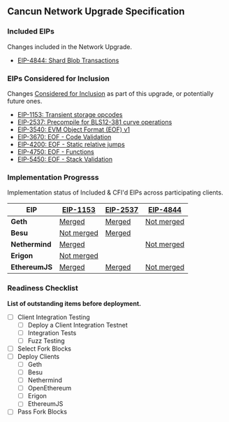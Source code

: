 ## Cancun Network Upgrade Specification

### Included EIPs
Changes included in the Network Upgrade.

* [EIP-4844: Shard Blob Transactions](https://eips.ethereum.org/EIPS/eip-4844)

### EIPs Considered for Inclusion
Changes [Considered for Inclusion](https://github.com/ethereum/execution-specs/tree/master/network-upgrades#definitions) as part of this upgrade, or potentially future ones. 

* [EIP-1153: Transient storage opcodes](https://eips.ethereum.org/EIPS/eip-1153)
* [EIP-2537: Precompile for BLS12-381 curve operations](https://eips.ethereum.org/EIPS/eip-2537)
* [EIP-3540: EVM Object Format (EOF) v1](https://eips.ethereum.org/EIPS/eip-3540)
* [EIP-3670: EOF - Code Validation](https://eips.ethereum.org/EIPS/eip-3670)
* [EIP-4200: EOF - Static relative jumps](https://eips.ethereum.org/EIPS/eip-4200)
* [EIP-4750: EOF - Functions](https://eips.ethereum.org/EIPS/eip-4750)
* [EIP-5450: EOF - Stack Validation](https://eips.ethereum.org/EIPS/eip-5450)


### Implementation Progresss

Implementation status of Included & CFI'd EIPs across participating clients.


| EIP            | [EIP-1153](https://eips.ethereum.org/EIPS/eip-1153)                   | [EIP-2537](https://eips.ethereum.org/EIPS/eip-2537)                  | [EIP-4844](https://eips.ethereum.org/EIPS/eip-4844)                       |
|----------------|-----------------------------------------------------------------------|----------------------------------------------------------------------|---------------------------------------------------------------------------|
| **Geth**       | [Merged](https://github.com/ethereum/go-ethereum/pull/26003)          | [Merged](https://github.com/ethereum/go-ethereum/pull/21018)         | [Not merged](https://github.com/ethereum/go-ethereum/pull/26283)          |
| **Besu**       | [Not merged](https://github.com/hyperledger/besu/pull/4118)           | [Merged](https://github.com/hyperledger/besu/pull/964)               |                                                                           |
| **Nethermind** | [Merged](https://github.com/NethermindEth/nethermind/pull/4126)       |                                                                      | [Not merged](https://github.com/NethermindEth/nethermind/pull/4858)       |
| **Erigon**     | [Not merged](https://github.com/ledgerwatch/erigon/pull/6133)         |                                                                      |                                                                           |
| **EthereumJS** | [Merged](https://github.com/ethereumjs/ethereumjs-monorepo/pull/1860) | [Merged](https://github.com/ethereumjs/ethereumjs-monorepo/pull/785) | [Not merged](https://github.com/ethereumjs/ethereumjs-monorepo/pull/2349) |


### Readiness Checklist

**List of outstanding items before deployment.**

- [ ] Client Integration Testing
  - [ ] Deploy a Client Integration Testnet
  - [ ] Integration Tests
  - [ ] Fuzz Testing
 - [ ] Select Fork Blocks
 - [ ] Deploy Clients
   - [ ]  Geth
   - [ ]  Besu
   - [ ]  Nethermind
   - [ ]  OpenEthereum
   - [ ]  Erigon
   - [ ]  EthereumJS
 - [ ] Pass Fork Blocks
